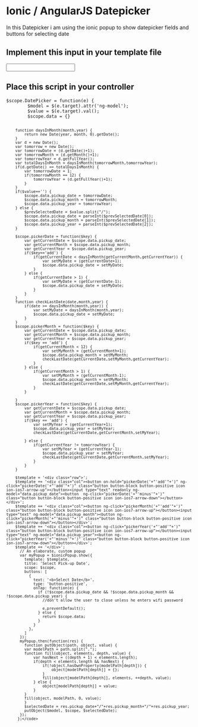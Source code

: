 
<h1>Ionic / AngularJS Datepicker</h1>
In this Datepicker i am using the ionic popup to show datepicker fields and buttons for selecting date



<h2>Implement this input in your template file</h2>
<code><input type="text" ng-click="DatePicker($event)" readonly /></code>

<h2>Place this script in your controller</h2>
<code>$scope.DatePicker = function(e) {
		$model = $(e.target).attr('ng-model');
		$value = $(e.target).val();
		$scope.data = {}
		 
		function daysInMonth(month,year) {
			return new Date(year, month, 0).getDate();
		}
		var d = new Date();
		var tomorrow = new Date();
		var tomorrowDate = (d.getDate()+1);
		var tomorrowMonth = (d.getMonth()+1);
		var tomorrowYear = d.getFullYear();
		var totalDaysInMonth = daysInMonth(tomorrowMonth,tomorrowYear);
		if(d.getDate() == totalDaysInMonth) {
			var tomorrowDate = 1;		
			if(tomorrowMonth == 12) {
				tomorrowYear = (d.getFullYear()+1);
			}
		}	
		if($value=='') {
			$scope.data.pickup_date = tomorrowDate;
			$scope.data.pickup_month = tomorrowMonth;
			$scope.data.pickup_year = tomorrowYear;
		} else {
			$prevSelectedDate = $value.split("/");
			$scope.data.pickup_date = parseInt($prevSelectedDate[0]);
			$scope.data.pickup_month = parseInt($prevSelectedDate[1]);
			$scope.data.pickup_year = parseInt($prevSelectedDate[2]);
		}

		$scope.pickerDate = function($key) {
			var getCurrentDate = $scope.data.pickup_date;
			var getCurrentMonth = $scope.data.pickup_month;
			var getCurrentYear = $scope.data.pickup_year;
			if($key=='add') {
				if(getCurrentDate < daysInMonth(getCurrentMonth,getCurrentYear)) {
					var setMyDate = (getCurrentDate+1);
					$scope.data.pickup_date = setMyDate;
				}
			} else {
				if(getCurrentDate > 1) {
					var setMyDate = (getCurrentDate-1);
					$scope.data.pickup_date = setMyDate;
				}
			}
		}
		function checkLastDate(date,month,year) {
			if(date >= daysInMonth(month,year)) {
				var setMyDate = daysInMonth(month,year);
				$scope.data.pickup_date = setMyDate;
			}
		}
		$scope.pickerMonth = function($key) {
			var getCurrentDate = $scope.data.pickup_date;
			var getCurrentMonth = $scope.data.pickup_month;
			var getCurrentYear = $scope.data.pickup_year;
			if($key == 'add') {
				if(getCurrentMonth < 12) {
					var setMyMonth = (getCurrentMonth+1);
					$scope.data.pickup_month = setMyMonth;	
					checkLastDate(getCurrentDate,setMyMonth,getCurrentYear);
				}
			} else {
				if(getCurrentMonth > 1) {
					var setMyMonth = (getCurrentMonth-1);
					$scope.data.pickup_month = setMyMonth;
					checkLastDate(getCurrentDate,setMyMonth,getCurrentYear);
				}
			}

		}
		$scope.pickerYear = function($key) {
			var getCurrentDate = $scope.data.pickup_date;
			var getCurrentMonth = $scope.data.pickup_month;
			var getCurrentYear = $scope.data.pickup_year;
			if($key == 'add') {
				var setMyYear = (getCurrentYear+1);
				$scope.data.pickup_year = setMyYear;	
				checkLastDate(getCurrentDate,getCurrentMonth,setMyYear);

			} else {
				if(getCurrentYear != tomorrowYear) {
					var setMyYear = (getCurrentYear-1);
					$scope.data.pickup_year = setMyYear;
					checkLastDate(getCurrentDate,getCurrentMonth,setMyYear);
				}
			}
		}
		
		$template = '<div class="row">';
		$template += '<div class="col"><button on-hold="pickerDate('+"'add'"+')" ng-click="pickerDate('+"'add'"+')" class="button button-block button-positive icon ion-ios7-arrow-up"></button><input type="text" readonly ng-model="data.pickup_date"><button  ng-click="pickerDate('+"'minus'"+')" class="button button-block button-positive icon ion-ios7-arrow-down"></button></div>';
		$template += '<div class="col"><button ng-click="pickerMonth('+"'add'"+')" class="button button-block button-positive icon ion-ios7-arrow-up"></button><input type="text" ng-model="data.pickup_month"><button ng-click="pickerMonth('+"'minus'"+')" class="button button-block button-positive icon ion-ios7-arrow-down"></button></div>';
		$template += '<div class="col"><button ng-click="pickerYear('+"'add'"+')" class="button button-block button-positive icon ion-ios7-arrow-up"></button><input type="text" ng-model="data.pickup_year"><button ng-click="pickerYear('+"'minus'"+')" class="button button-block button-positive icon ion-ios7-arrow-down"></button></div>';
		$template += '</div>';
		  // An elaborate, custom popup
		  var myPopup = $ionicPopup.show({
			template: $template,
			title: 'Select Pick-up Date',
			scope: $scope,
			buttons: [
			  {
				text: '<b>Select Date</b>',
				type: 'button-positive',
				onTap: function(e) {
				  if (!$scope.data.pickup_date && !$scope.data.pickup_month && !$scope.data.pickup_year) {
					//don't allow the user to close unless he enters wifi password
					
					e.preventDefault();
				  } else {
					return $scope.data;
				  }
				}
			  },
			]
		  });
		  myPopup.then(function(res) {
			function putObject(path, object, value) {
			var modelPath = path.split(".");		
			function fill(object, elements, depth, value) {
				var hasNext = ((depth + 1) < elements.length);
				if(depth < elements.length && hasNext) {
					if(!object.hasOwnProperty(modelPath[depth])) {
						object[modelPath[depth]] = {};
					}
					fill(object[modelPath[depth]], elements, ++depth, value);
				} else {
					object[modelPath[depth]] = value;
				}
			}
			fill(object, modelPath, 0, value);
			}
			$selectedDate = res.pickup_date+"/"+res.pickup_month+"/"+res.pickup_year;
			putObject($model, $scope, $selectedDate);
		  });
		 };</code>
